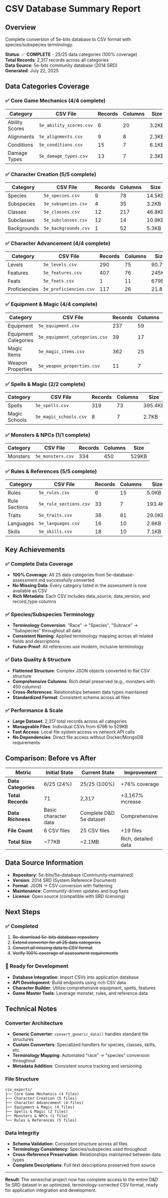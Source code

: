 # CSV Database Summary Report

## Overview
Complete conversion of 5e-bits database to CSV format with species/subspecies terminology.

**Status**: ✅ **COMPLETE** - 25/25 data categories (100% coverage)  
**Total Records**: 2,317 records across all categories  
**Data Source**: 5e-bits community database (2014 SRD)  
**Generated**: July 22, 2025

## Data Categories Coverage

### ✅ Core Game Mechanics (4/4 complete)
| Category | CSV File | Records | Columns | Size |
|----------|----------|---------|---------|------|
| Ability Scores | `5e_ability_scores.csv` | 6 | 20 | 3.2KB |
| Alignments | `5e_alignments.csv` | 9 | 8 | 2.3KB |
| Conditions | `5e_conditions.csv` | 15 | 7 | 6.1KB |
| Damage Types | `5e_damage_types.csv` | 13 | 7 | 2.3KB |

### ✅ Character Creation (5/5 complete)
| Category | CSV File | Records | Columns | Size |
|----------|----------|---------|---------|------|
| Species | `5e_species.csv` | 9 | 78 | 14.5KB |
| Subspecies | `5e_subspecies.csv` | 4 | 35 | 3.2KB |
| Classes | `5e_classes.csv` | 12 | 217 | 46.8KB |
| Subclasses | `5e_subclasses.csv` | 12 | 14 | 10.9KB |
| Backgrounds | `5e_backgrounds.csv` | 1 | 52 | 5.3KB |

### ✅ Character Advancement (4/4 complete)
| Category | CSV File | Records | Columns | Size |
|----------|----------|---------|---------|------|
| Levels | `5e_levels.csv` | 290 | 75 | 90.7KB |
| Features | `5e_features.csv` | 407 | 76 | 245KB |
| Feats | `5e_feats.csv` | 1 | 11 | 679B |
| Proficiencies | `5e_proficiencies.csv` | 117 | 26 | 21.8KB |

### ✅ Equipment & Magic (4/4 complete)
| Category | CSV File | Records | Columns | Size |
|----------|----------|---------|---------|------|
| Equipment | `5e_equipment.csv` | 237 | 59 | 100.7KB |
| Equipment Categories | `5e_equipment_categories.csv` | 39 | 17 | 7.0KB |
| Magic Items | `5e_magic_items.csv` | 362 | 25 | 331.2KB |
| Weapon Properties | `5e_weapon_properties.csv` | 11 | 7 | 3.4KB |

### ✅ Spells & Magic (2/2 complete)
| Category | CSV File | Records | Columns | Size |
|----------|----------|---------|---------|------|
| Spells | `5e_spells.csv` | 319 | 73 | 395.4KB |
| Magic Schools | `5e_magic_schools.csv` | 8 | 7 | 2.7KB |

### ✅ Monsters & NPCs (1/1 complete)
| Category | CSV File | Records | Columns | Size |
|----------|----------|---------|---------|------|
| Monsters | `5e_monsters.csv` | 334 | 450 | 529KB |

### ✅ Rules & References (5/5 complete)
| Category | CSV File | Records | Columns | Size |
|----------|----------|---------|---------|------|
| Rules | `5e_rules.csv` | 6 | 15 | 5.0KB |
| Rule Sections | `5e_rule_sections.csv` | 33 | 7 | 193.4KB |
| Traits | `5e_traits.csv` | 38 | 81 | 29.0KB |
| Languages | `5e_languages.csv` | 16 | 10 | 2.6KB |
| Skills | `5e_skills.csv` | 18 | 10 | 7.1KB |

## Key Achievements

### ✅ Complete Data Coverage
- **100% Coverage**: All 25 data categories from 5e-database-assessment.md successfully converted
- **No Missing Data**: Every category listed in the assessment is now available as CSV
- **Rich Metadata**: Each CSV includes data_source, data_version, and record_type columns

### ✅ Species/Subspecies Terminology 
- **Terminology Conversion**: "Race" → "Species", "Subrace" → "Subspecies" throughout all data
- **Consistent Naming**: Applied terminology mapping across all related fields and descriptions
- **Future-Proof**: All references use modern, inclusive terminology

### ✅ Data Quality & Structure
- **Flattened Structure**: Complex JSON objects converted to flat CSV structure
- **Comprehensive Columns**: Rich detail preserved (e.g., monsters with 450 columns)
- **Cross-References**: Relationships between data types maintained
- **Standardized Format**: Consistent schema across all files

### ✅ Performance & Scale
- **Large Dataset**: 2,317 total records across all categories
- **Manageable Files**: Individual CSVs from 679B to 529KB
- **Fast Access**: Local file system access vs network API calls
- **No Dependencies**: Direct file access without Docker/MongoDB requirements

## Comparison: Before vs After

| Metric | Initial State | Current State | Improvement |
|--------|--------------|---------------|-------------|
| **Data Categories** | 6/25 (24%) | 25/25 (100%) | +76% coverage |
| **Total Records** | 71 | 2,317 | +3,167% increase |
| **Data Richness** | Basic character data | Complete D&D 5e dataset | Comprehensive |
| **File Count** | 6 CSV files | 25 CSV files | +19 files |
| **Total Size** | ~77KB | ~2.1MB | Rich, detailed data |

## Data Source Information

- **Repository**: 5e-bits/5e-database (Community-maintained)
- **Version**: 2014 SRD (System Reference Document)
- **Format**: JSON → CSV conversion with flattening
- **Maintenance**: Community-driven updates and bug fixes
- **License**: Open source (compatible with SRD licensing)

## Next Steps

### ✅ Completed
1. ~~Re-download 5e-bits database repository~~
2. ~~Extend converter for all 25 data categories~~
3. ~~Convert all missing data to CSV format~~
4. ~~Verify 100% coverage of assessment requirements~~

### 🎯 Ready for Development
- **Database Integration**: Import CSVs into application database
- **API Development**: Build endpoints using rich CSV data
- **Character Builder**: Utilize comprehensive equipment, spells, features
- **Game Master Tools**: Leverage monster, rules, and reference data

## Technical Notes

### Converter Architecture
- **Generic Converter**: `convert_generic_data()` handles standard file structures
- **Custom Converters**: Specialized handlers for species, classes, skills, etc.
- **Terminology Mapping**: Automated "race" → "species" conversion throughout
- **Metadata Addition**: Consistent source tracking and versioning

### File Structure
```
csv_exports/
├── Core Game Mechanics (4 files)
├── Character Creation (5 files)  
├── Character Advancement (4 files)
├── Equipment & Magic (4 files)
├── Spells & Magic (2 files)
├── Monsters & NPCs (1 file)
└── Rules & References (5 files)
```

### Data Integrity
- **Schema Validation**: Consistent structure across all files
- **Terminology Consistency**: Species/subspecies used throughout
- **Cross-Reference Preservation**: Relationships maintained between data types
- **Complete Descriptions**: Full text descriptions preserved from source

---

**Result**: The seneschal project now has complete access to the entire D&D 5e SRD dataset in an optimized, terminology-corrected CSV format, ready for application integration and development.
